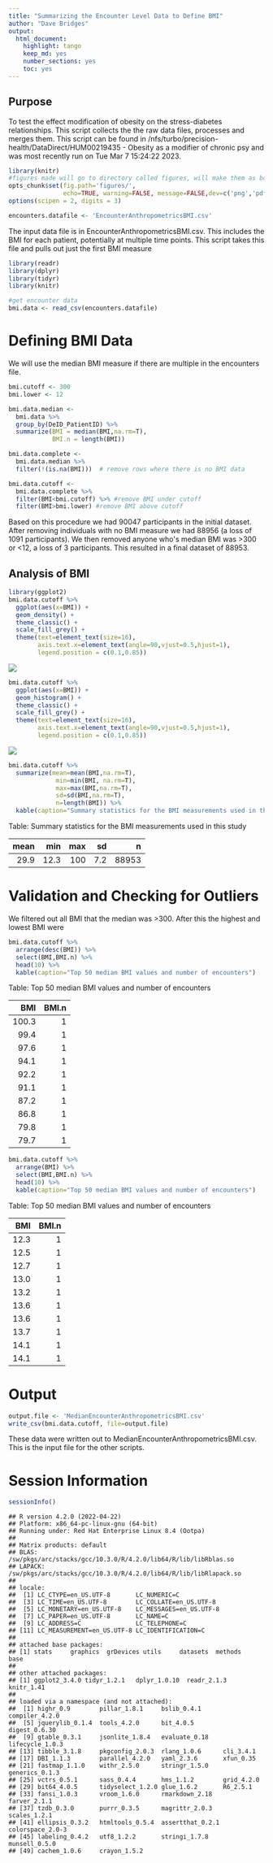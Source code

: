 ```yaml
---
title: "Summarizing the Encounter Level Data to Define BMI"
author: "Dave Bridges"
output:
  html_document:
    highlight: tango
    keep_md: yes
    number_sections: yes
    toc: yes
---
```


## Purpose

To test the effect modification of obesity on the stress-diabetes relationships. This script collects the the raw data files, processes and merges them. This script can be found in /nfs/turbo/precision-health/DataDirect/HUM00219435 - Obesity as a modifier of chronic psy and was most recently run on Tue Mar  7 15:24:22 2023.


```r
library(knitr)
#figures made will go to directory called figures, will make them as both png and pdf files 
opts_chunk$set(fig.path='figures/',
               echo=TRUE, warning=FALSE, message=FALSE,dev=c('png','pdf'))
options(scipen = 2, digits = 3)

encounters.datafile <- 'EncounterAnthropometricsBMI.csv'
```

The input data file is in EncounterAnthropometricsBMI.csv. This includes the BMI for each patient, potentially at multiple time points. This script takes this file and pulls out just the first BMI measure


```r
library(readr)
library(dplyr)
library(tidyr)
library(knitr)

#get encounter data
bmi.data <- read_csv(encounters.datafile) 
```

# Defining BMI Data

We will use the median BMI measure if there are multiple in the encounters file.


```r
bmi.cutoff <- 300
bmi.lower <- 12

bmi.data.median <- 
  bmi.data %>%
  group_by(DeID_PatientID) %>%
  summarize(BMI = median(BMI,na.rm=T),
            BMI.n = length(BMI)) 

bmi.data.complete <-
  bmi.data.median %>%
  filter(!(is.na(BMI)))  # remove rows where there is no BMI data

bmi.data.cutoff <-
  bmi.data.complete %>%
  filter(BMI<bmi.cutoff) %>% #remove BMI under cutoff
  filter(BMI>bmi.lower) #remove BMI above cutoff
```

Based on this procedure we had 90047 participants in the initial dataset.  After removing individuals with no BMI measure we had 88956 (a loss of 1091 participants).  We then removed anyone who's median BMI was >300 or <12, a loss of 3 participants.  This resulted in a final dataset of 88953.

## Analysis of BMI


```r
library(ggplot2)
bmi.data.cutoff %>%
  ggplot(aes(x=BMI)) +
  geom_density() +
  theme_classic() +
  scale_fill_grey() +
  theme(text=element_text(size=16),
        axis.text.x=element_text(angle=90,vjust=0.5,hjust=1),
        legend.position = c(0.1,0.85))
```

![](figures/bmi-analysis-1.png)<!-- -->

```r
bmi.data.cutoff %>%
  ggplot(aes(x=BMI)) +
  geom_histogram() +
  theme_classic() +
  scale_fill_grey() +
  theme(text=element_text(size=16),
        axis.text.x=element_text(angle=90,vjust=0.5,hjust=1),
        legend.position = c(0.1,0.85))
```

![](figures/bmi-analysis-2.png)<!-- -->

```r
bmi.data.cutoff %>%
  summarize(mean=mean(BMI,na.rm=T),
             min=min(BMI, na.rm=T),
             max=max(BMI,na.rm=T),
             sd=sd(BMI,na.rm=T),
             n=length(BMI)) %>%
  kable(caption="Summary statistics for the BMI measurements used in this study")
```



Table: Summary statistics for the BMI measurements used in this study

| mean|  min| max|  sd|     n|
|----:|----:|---:|---:|-----:|
| 29.9| 12.3| 100| 7.2| 88953|

# Validation and Checking for Outliers

We filtered out all BMI that the median was \>300. After this the highest and lowest BMI were


```r
bmi.data.cutoff %>%
  arrange(desc(BMI)) %>%
  select(BMI,BMI.n) %>%
  head(10) %>%
  kable(caption="Top 50 median BMI values and number of encounters")
```



Table: Top 50 median BMI values and number of encounters

|   BMI| BMI.n|
|-----:|-----:|
| 100.3|     1|
|  99.4|     1|
|  97.6|     1|
|  94.1|     1|
|  92.2|     1|
|  91.1|     1|
|  87.2|     1|
|  86.8|     1|
|  79.8|     1|
|  79.7|     1|

```r
bmi.data.cutoff %>%
  arrange(BMI) %>%
  select(BMI,BMI.n) %>%
  head(10) %>%
  kable(caption="Top 50 median BMI values and number of encounters")
```



Table: Top 50 median BMI values and number of encounters

|  BMI| BMI.n|
|----:|-----:|
| 12.3|     1|
| 12.5|     1|
| 12.7|     1|
| 13.0|     1|
| 13.2|     1|
| 13.6|     1|
| 13.6|     1|
| 13.7|     1|
| 14.1|     1|
| 14.1|     1|

# Output


```r
output.file <- 'MedianEncounterAnthropometricsBMI.csv'
write_csv(bmi.data.cutoff, file=output.file)
```

These data were written out to MedianEncounterAnthropometricsBMI.csv. This is the input file for the other scripts.

# Session Information


```r
sessionInfo()
```

```
## R version 4.2.0 (2022-04-22)
## Platform: x86_64-pc-linux-gnu (64-bit)
## Running under: Red Hat Enterprise Linux 8.4 (Ootpa)
## 
## Matrix products: default
## BLAS:   /sw/pkgs/arc/stacks/gcc/10.3.0/R/4.2.0/lib64/R/lib/libRblas.so
## LAPACK: /sw/pkgs/arc/stacks/gcc/10.3.0/R/4.2.0/lib64/R/lib/libRlapack.so
## 
## locale:
##  [1] LC_CTYPE=en_US.UTF-8       LC_NUMERIC=C              
##  [3] LC_TIME=en_US.UTF-8        LC_COLLATE=en_US.UTF-8    
##  [5] LC_MONETARY=en_US.UTF-8    LC_MESSAGES=en_US.UTF-8   
##  [7] LC_PAPER=en_US.UTF-8       LC_NAME=C                 
##  [9] LC_ADDRESS=C               LC_TELEPHONE=C            
## [11] LC_MEASUREMENT=en_US.UTF-8 LC_IDENTIFICATION=C       
## 
## attached base packages:
## [1] stats     graphics  grDevices utils     datasets  methods   base     
## 
## other attached packages:
## [1] ggplot2_3.4.0 tidyr_1.2.1   dplyr_1.0.10  readr_2.1.3   knitr_1.41   
## 
## loaded via a namespace (and not attached):
##  [1] highr_0.9        pillar_1.8.1     bslib_0.4.1      compiler_4.2.0  
##  [5] jquerylib_0.1.4  tools_4.2.0      bit_4.0.5        digest_0.6.30   
##  [9] gtable_0.3.1     jsonlite_1.8.4   evaluate_0.18    lifecycle_1.0.3 
## [13] tibble_3.1.8     pkgconfig_2.0.3  rlang_1.0.6      cli_3.4.1       
## [17] DBI_1.1.3        parallel_4.2.0   yaml_2.3.6       xfun_0.35       
## [21] fastmap_1.1.0    withr_2.5.0      stringr_1.5.0    generics_0.1.3  
## [25] vctrs_0.5.1      sass_0.4.4       hms_1.1.2        grid_4.2.0      
## [29] bit64_4.0.5      tidyselect_1.2.0 glue_1.6.2       R6_2.5.1        
## [33] fansi_1.0.3      vroom_1.6.0      rmarkdown_2.18   farver_2.1.1    
## [37] tzdb_0.3.0       purrr_0.3.5      magrittr_2.0.3   scales_1.2.1    
## [41] ellipsis_0.3.2   htmltools_0.5.4  assertthat_0.2.1 colorspace_2.0-3
## [45] labeling_0.4.2   utf8_1.2.2       stringi_1.7.8    munsell_0.5.0   
## [49] cachem_1.0.6     crayon_1.5.2
```

